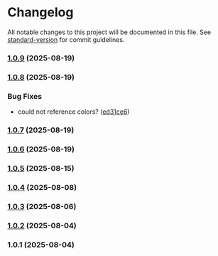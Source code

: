 # Changelog

All notable changes to this project will be documented in this file. See [standard-version](https://github.com/conventional-changelog/standard-version) for commit guidelines.

### [1.0.9](https://github.com/cranleighschool/tailwind/compare/v1.0.8...v1.0.9) (2025-08-19)

### [1.0.8](https://github.com/cranleighschool/tailwind/compare/v1.0.7...v1.0.8) (2025-08-19)

### Bug Fixes

- could not reference colors? ([ed31ce6](https://github.com/cranleighschool/tailwind/commit/ed31ce6192853d075edb219ad2369b233ffd25af))

### [1.0.7](https://github.com/cranleighschool/tailwind/compare/v1.0.6...v1.0.7) (2025-08-19)

### [1.0.6](https://github.com/cranleighschool/tailwind/compare/v1.0.5...v1.0.6) (2025-08-19)

### [1.0.5](https://github.com/cranleighschool/tailwind/compare/v1.0.4...v1.0.5) (2025-08-15)

### [1.0.4](https://github.com/cranleighschool/tailwind/compare/v1.0.3...v1.0.4) (2025-08-08)

### [1.0.3](https://github.com/cranleighschool/tailwind/compare/v1.0.2...v1.0.3) (2025-08-06)

### [1.0.2](https://github.com/cranleighschool/tailwind/compare/v1.0.1...v1.0.2) (2025-08-04)

### 1.0.1 (2025-08-04)
